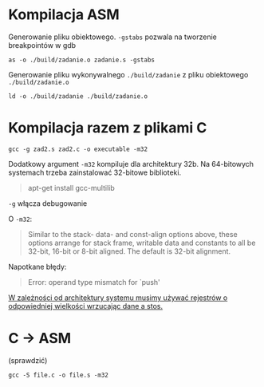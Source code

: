 # Kompilacja ASM

Generowanie pliku obiektowego. `-gstabs` pozwala na tworzenie breakpointów w gdb

```
as -o ./build/zadanie.o zadanie.s -gstabs
```

Generowanie pliku wykonywalnego `./build/zadanie` z pliku obiektowego `./build/zadanie.o`

```
ld -o ./build/zadanie ./build/zadanie.o
```

# Kompilacja razem z plikami C

```
gcc -g zad2.s zad2.c -o executable -m32
```

Dodatkowy argument `-m32` kompiluje dla architektury 32b. Na 64-bitowych systemach trzeba zainstalować 32-bitowe biblioteki.

> apt-get install gcc-multilib

`-g` włącza debugowanie

O `-m32`:

> Similar to the stack- data- and const-align options above, these options arrange for stack frame, writable data and constants to
> all be 32-bit, 16-bit or 8-bit aligned. The default is 32-bit alignment.

Napotkane błędy:

> Error: operand type mismatch for `push'

[W zależności od architektury systemu musimy używać rejestrów o odpowiedniej wielkości wrzucając dane a stos.](https://stackoverflow.com/questions/21245245/c-uses-assemble-operand-type-mismatch-for-push)


# C -> ASM

(sprawdzić)
```
gcc -S file.c -o file.s -m32
```